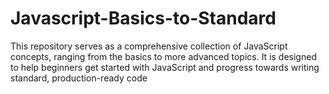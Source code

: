 # Javascript-Basics-to-Standard
This repository serves as a comprehensive collection of JavaScript concepts, ranging from the basics to more advanced topics. It is designed to help beginners get started with JavaScript and progress towards writing standard, production-ready code
